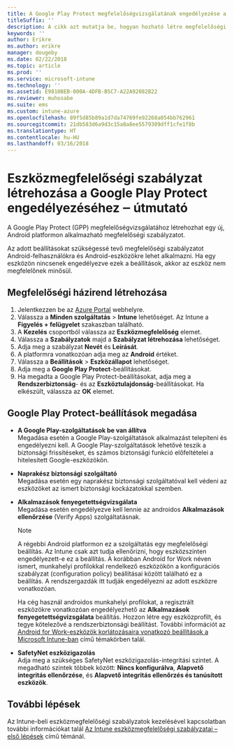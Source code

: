 ```yaml
---
title: A Google Play Protect megfelelőségvizsgálatának engedélyezése a Microsoft Intune-nal
titleSuffix: ''
description: A cikk azt mutatja be, hogyan hozható létre megfelelőségi szabályzat androidos eszközökön a Google Play Protect engedélyezéséhez.
keywords: ''
author: Erikre
ms.author: erikre
manager: dougeby
ms.date: 02/22/2018
ms.topic: article
ms.prod: ''
ms.service: microsoft-intune
ms.technology: ''
ms.assetid: E9810BEB-000A-4DFB-B5C7-A22A92082B22
ms.reviewer: muhosabe
ms.suite: ems
ms.custom: intune-azure
ms.openlocfilehash: 89f5d85b89a1d7da74769fe92268a054bb762961
ms.sourcegitcommit: 21db583d6a9d3c15a8a8ee5579309dff1cfe1f8b
ms.translationtype: HT
ms.contentlocale: hu-HU
ms.lasthandoff: 03/16/2018
---
```

# <a name="how-to-create-a-device-compliance-policy-to-enable-google-play-protect"></a>Eszközmegfelelőségi szabályzat létrehozása a Google Play Protect engedélyezéséhez ‒ útmutató

A Google Play Protect (GPP) megfelelőségvizsgálatához létrehozhat egy új, Android platformon alkalmazható megfelelőségi szabályzatot.

Az adott beállításokat szükségessé tevő megfelelőségi szabályzatot Android-felhasználókra és Android-eszközökre lehet alkalmazni. Ha egy eszközön nincsenek engedélyezve ezek a beállítások, akkor az eszköz nem megfelelőnek minősül.

## <a name="create-a-compliance-policy"></a>Megfelelőségi házirend létrehozása

1. Jelentkezzen be az [Azure Portal](https://portal.azure.com) webhelyre.
2. Válassza a **Minden szolgáltatás** > **Intune** lehetőséget. Az Intune a **Figyelés + felügyelet** szakaszban található.
2. A **Kezelés** csoportból válassza az **Eszközmegfelelőség** elemet. 
3. Válassza a **Szabályzatok** majd a **Szabályzat létrehozása** lehetőséget.
4. Adja meg a szabályzat **Nevét** és **Leírását**.
5. A platformra vonatkozóan adja meg az **Android** értéket.
6. Válassza a **Beállítások** > **Eszközállapot** lehetőséget.
7. Adja meg a **Google Play Protect**-beállításokat.
8. Ha megadta a Google Play Protect-beállításokat, adja meg a **Rendszerbiztonság**- és az **Eszköztulajdonság**-beállításokat. Ha elkészült, válassza az **OK** elemet.

## <a name="configure-the-google-play-protect-settings"></a>Google Play Protect-beállítások megadása

 - **A Google Play-szolgáltatások be van állítva**  
   Megadása esetén a Google Play-szolgáltatások alkalmazást telepíteni és engedélyezni kell. A Google Play-szolgáltatások lehetővé teszik a biztonsági frissítéseket, és számos biztonsági funkció előfeltételei a hitelesített Google-eszközökön.
 - **Naprakész biztonsági szolgáltató**  
   Megadása esetén egy naprakész biztonsági szolgáltatóval kell védeni az eszközöket az ismert biztonsági kockázatokkal szemben.
 - **Alkalmazások fenyegetettségvizsgálata**  
   Megadása esetén engedélyezve kell lennie az androidos **Alkalmazások ellenőrzése** (Verify Apps) szolgáltatásnak.
    > [!Note]  
    > A régebbi Android platformon ez a szolgáltatás egy megfelelőségi beállítás. Az Intune csak azt tudja ellenőrizni, hogy eszközszinten engedélyezett-e ez a beállítás. A korábban Android for Work néven ismert, munkahelyi profilokkal rendelkező eszközökön a konfigurációs szabályzat (configuration policy) beállításai között található ez a beállítás. A rendszergazdák itt tudják engedélyezni az adott eszközre vonatkozóan.

    Ha cég használ androidos munkahelyi profilokat, a regisztrált eszközökre vonatkozóan engedélyezhető az **Alkalmazások fenyegetettségvizsgálata** beállítás. Hozzon létre egy eszközprofilt, és tegye kötelezővé a rendszerbiztonsági beállítást. További információt az [Android for Work-eszközök korlátozásaira vonatkozó beállítások a Microsoft Intune-ban](device-restrictions-android-for-work.md) című témakörben talál.

 - **SafetyNet eszközigazolás**  
   Adja meg a szükséges SafetyNet eszközigazolás-integritási szintet. A megadható szintek többek között: **Nincs konfigurálva**, **Alapvető integritás ellenőrzése**, és **Alapvető integritás ellenőrzés és tanúsított eszközök**.




## <a name="next-steps"></a>További lépések

Az Intune-beli eszközmegfelelőségi szabályzatok kezelésével kapcsolatban további információkat talál [Az Intune eszközmegfelelőségi szabályzatai – első lépések](device-compliance-get-started.md) című témánál.